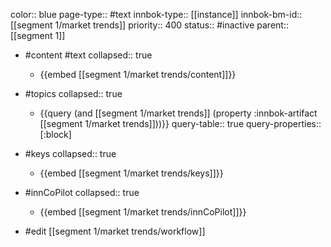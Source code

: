 color:: blue
page-type:: #text
innbok-type:: [[instance]]
innbok-bm-id:: [[segment 1/market trends]]
priority:: 400
status:: #inactive
parent:: [[segment 1]]

- #content #text
  collapsed:: true
	- {{embed [[segment 1/market trends/content]]}}
- #topics
   collapsed:: true
    - {{query (and [[segment 1/market trends]] (property :innbok-artifact [[segment 1/market trends]]))}}
      query-table:: true
      query-properties:: [:block]
- #keys
  collapsed:: true
	- {{embed [[segment 1/market trends/keys]]}}
- #innCoPilot
   collapsed:: true
	 - {{embed [[segment 1/market trends/innCoPilot]]}}

- #edit [[segment 1/market trends/workflow]]

